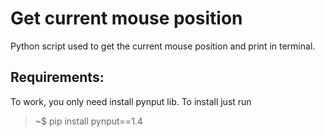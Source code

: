 # Get current mouse position

Python script used to get the current mouse position and print in terminal.

## Requirements:
To work, you only need install pynput lib. To install just run

> ~$ pip install pynput==1.4
